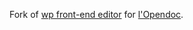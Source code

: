 Fork of [wp front-end editor](https://github.com/avryl/wp-front-end-editor/) for [l'Opendoc](https://github.com/sarahgarcin/lopendoc).
